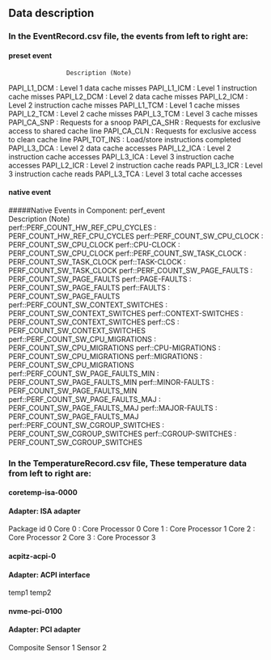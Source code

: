 
## Data description 

### In the EventRecord.csv file, the events from left to right are:
#### preset event
                    Description (Note)
PAPI_L1_DCM    : Level 1 data cache misses
PAPI_L1_ICM    : Level 1 instruction cache misses
PAPI_L2_DCM    : Level 2 data cache misses
PAPI_L2_ICM    : Level 2 instruction cache misses
PAPI_L1_TCM    : Level 1 cache misses
PAPI_L2_TCM    : Level 2 cache misses
PAPI_L3_TCM    : Level 3 cache misses
PAPI_CA_SNP    : Requests for a snoop
PAPI_CA_SHR    : Requests for exclusive access to shared cache line
PAPI_CA_CLN    : Requests for exclusive access to clean cache line
PAPI_TOT_INS   : Load/store instructions completed
PAPI_L3_DCA    : Level 2 data cache accesses
PAPI_L2_ICA    : Level 2 instruction cache accesses
PAPI_L3_ICA    : Level 3 instruction cache accesses
PAPI_L2_ICR    : Level 2 instruction cache reads
PAPI_L3_ICR    : Level 3 instruction cache reads
PAPI_L3_TCA    : Level 3 total cache accesses

#### native event
#####Native Events in Component: perf_event                                           
                                              Description (Note)                                   
perf::PERF_COUNT_HW_REF_CPU_CYCLES       : PERF_COUNT_HW_REF_CPU_CYCLES
perf::PERF_COUNT_SW_CPU_CLOCK            : PERF_COUNT_SW_CPU_CLOCK
perf::CPU-CLOCK                          : PERF_COUNT_SW_CPU_CLOCK
perf::PERF_COUNT_SW_TASK_CLOCK           : PERF_COUNT_SW_TASK_CLOCK
perf::TASK-CLOCK                         : PERF_COUNT_SW_TASK_CLOCK
perf::PERF_COUNT_SW_PAGE_FAULTS          : PERF_COUNT_SW_PAGE_FAULTS
perf::PAGE-FAULTS                        : PERF_COUNT_SW_PAGE_FAULTS
perf::FAULTS                             : PERF_COUNT_SW_PAGE_FAULTS
perf::PERF_COUNT_SW_CONTEXT_SWITCHES     : PERF_COUNT_SW_CONTEXT_SWITCHES
perf::CONTEXT-SWITCHES                   : PERF_COUNT_SW_CONTEXT_SWITCHES
perf::CS                                 : PERF_COUNT_SW_CONTEXT_SWITCHES
perf::PERF_COUNT_SW_CPU_MIGRATIONS       : PERF_COUNT_SW_CPU_MIGRATIONS
perf::CPU-MIGRATIONS                     : PERF_COUNT_SW_CPU_MIGRATIONS
perf::MIGRATIONS                         : PERF_COUNT_SW_CPU_MIGRATIONS
perf::PERF_COUNT_SW_PAGE_FAULTS_MIN      : PERF_COUNT_SW_PAGE_FAULTS_MIN
perf::MINOR-FAULTS                       : PERF_COUNT_SW_PAGE_FAULTS_MIN
perf::PERF_COUNT_SW_PAGE_FAULTS_MAJ      : PERF_COUNT_SW_PAGE_FAULTS_MAJ
perf::MAJOR-FAULTS                       : PERF_COUNT_SW_PAGE_FAULTS_MAJ
perf::PERF_COUNT_SW_CGROUP_SWITCHES      : PERF_COUNT_SW_CGROUP_SWITCHES
perf::CGROUP-SWITCHES                    : PERF_COUNT_SW_CGROUP_SWITCHES


### In the TemperatureRecord.csv file, These temperature data from left to right are:

#### coretemp-isa-0000
#### Adapter: ISA adapter

 Package id 0
 Core 0                     : Core Processor 0
 Core 1                     : Core Processor 1
 Core 2                     : Core Processor 2
 Core 3                     : Core Processor 3

#### acpitz-acpi-0
#### Adapter: ACPI interface

 temp1 
 temp2

#### nvme-pci-0100
#### Adapter: PCI adapter

 Composite
 Sensor 1
 Sensor 2 




